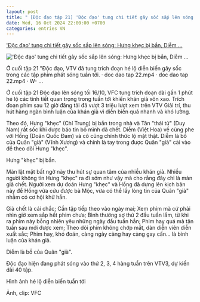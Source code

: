 ```yaml
---
layout: post
title: " [Độc đạo tập 21] 'Độc đạo' tung chi tiết gây sốc sắp lên sóng: Hưng khẹc bị bắn, Diễm ..."
date: Wed, 16 Oct 2024 22:00:00 +0700
categories: entries VN
---
```

['Độc đạo' tung chi tiết gây sốc sắp lên sóng: Hưng khẹc bị bắn, Diễm ...](https://vietnamnet.vn/doc-dao-tung-chi-tiet-gay-soc-sap-len-song-hung-khec-bi-ban-diem-lo-mat-that-2332746.html)

!['Độc đạo' tung chi tiết gây sốc sắp lên sóng: Hưng khẹc bị bắn, Diễm ...](https://static-images.vnncdn.net/vps_images_publish/000001/000003/2024/10/17/doc-dao-tung-chi-tiet-gay-soc-sap-len-song-hung-khec-bi-ban-diem-lo-mat-that-11636.jpg?width=0&s=oRGfVKe1L8I5jZfOLR50Jg)

Ở cuối tập 21 "Độc đạo, VTV đã tung trích đoạn hé lộ diễn biến gây sốc trong các tập phim phát sóng tuần tới. · doc dao tap 22.mp4 · doc dao tap 22.mp4 · W- ...

Ở cuối tập 21 Độc đạo lên sóng tối 16/10, VFC tung trích đoạn dài gần 1 phút hé lộ các tình tiết quan trọng trong tuần tới khiến khán giả xôn xao. Trích đoạn phim sau 12 giờ đăng tải đã vượt 3 triệu lượt xem trên VTV Giải trí, thu hút hàng ngàn bình luận của khán giả vì diễn biến quá nhanh và khó lường.

Theo đó, Hưng "khẹc" (Chí Trung) bị bắn trong nhà và Tân "thái tử" (Duy Nam) rất sốc khi được báo tin bố mình đã chết. Diễm (Việt Hoa) về cùng phe với Hồng (Doãn Quốc Đam) và cô cũng chính thức lộ mặt thật. Diễm là bồ của Quân "già" (Vĩnh Xương) và chính là tay trong được Quân "già" cài vào để theo dõi Hưng "khẹc".

Hưng "khẹc" bị bắn.

Màn lật mặt bất ngờ này thu hút sự quan tâm của nhiều khán giả. Nhiều người không tin Hưng "khẹc" ra đi sớm như vậy mà cho rằng đây chỉ là màn giả chết. Người xem dự đoán Hưng "khẹc" và Hồng đã dựng lên kịch bản này để Hồng vừa cứu được bà Mộc, vừa có thể lấy lòng tin của Quân "già" nhằm có cơ hội khử hắn.

Giả chết là cái chắc; Cần tập tiếp theo vào ngày mai; Xem phim mà cứ phải nhìn giờ xem sắp hết phim chưa; Bình thường sợ thứ 2 đầu tuần lắm, từ khi ra phim này bỗng nhiên yêu những ngày đầu tuần hẳn; Phim hay quá mà tận tuần sau mới được xem; Theo dõi phim không chớp mắt, dàn diễn viên diễn xuất sắc; Phim hay, khó đoán, càng ngày càng hay càng gay cấn... là bình luận của khán giả.

Diễm là bồ của Quân "già".

Độc đạo hiện đang phát sóng vào thứ 2, 3, 4 hàng tuần trên VTV3, dự kiến dài 40 tập.

Hình ảnh hé lộ diễn biến tuần tới

Ảnh, clip: VFC

